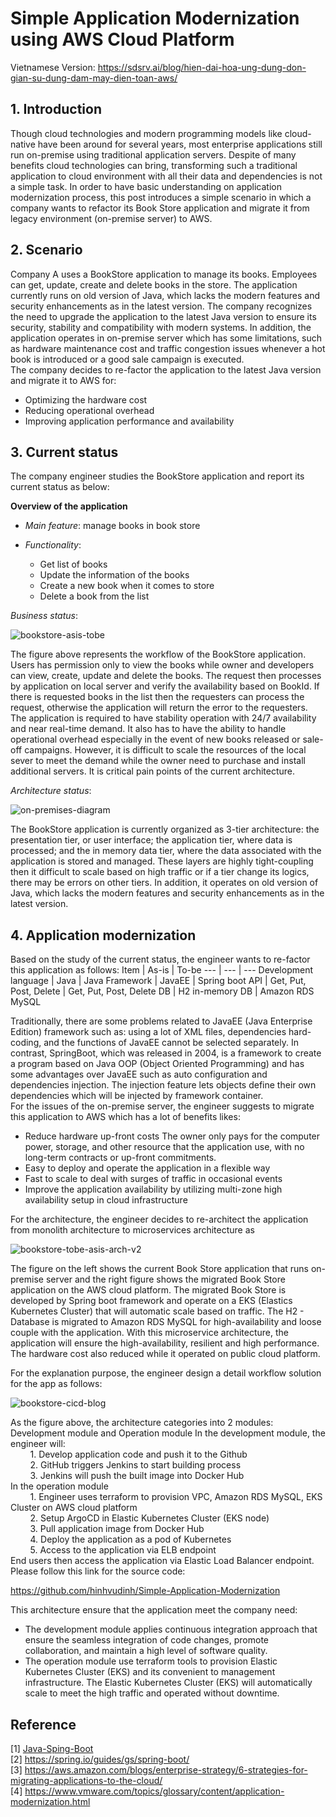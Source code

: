 # Simple Application Modernization using AWS Cloud Platform
Vietnamese Version: https://sdsrv.ai/blog/hien-dai-hoa-ung-dung-don-gian-su-dung-dam-may-dien-toan-aws/
## 1. Introduction
Though cloud technologies and modern programming models like cloud-native have been around for several years, most enterprise applications still run on-premise using traditional application servers. Despite of many benefits cloud technologies can bring, transforming such a traditional application to cloud environment with all their data and dependencies is not a simple task. In order to have basic understanding on application modernization process, this post introduces a simple scenario in which a company wants to refactor its Book Store application and migrate it from legacy environment (on-premise server) to AWS.  
## 2. Scenario
Company A uses a BookStore application to manage its books. Employees can get, update, create and delete books in the store. The application currently runs on old version of Java, which lacks the modern features and security enhancements as in the latest version. The company recognizes the need to upgrade the application to the latest Java version to ensure its security, stability and compatibility with modern systems. In addition, the application operates in on-premise server which has some limitations, such as hardware maintenance cost and traffic congestion issues whenever a hot book is introduced or a good sale campaign is executed.  
The company decides to re-factor the application to the latest Java version and migrate it to AWS for:    
- Optimizing the hardware cost  
- Reducing operational overhead  
- Improving application performance and availability  
## 3. Current status
The company engineer studies the BookStore application and report its current status as below:  

**Overview of the application**    
- *Main feature*: manage books in book store  

- *Functionality*:  
	- Get list of books  
	- Update the information of the books  
	- Create a new book when it comes to store  
	- Delete a book from the list  


*Business status*:  

![bookstore-asis-tobe](img/bookstore-asis-tobe.png)

              
The figure above represents the workflow of the BookStore application. Users has permission only to view the books while owner and developers can view, create, update and delete the books. The request then processes by application on local server and verify the availability based on BookId. If there is requested books in the list then the requesters can process the request, otherwise the application will return the error to the requesters. The application is required to have stability operation with 24/7 availability and near real-time demand. It also has to have the ability to handle operational overhead especially in the event of new books released or sale-off campaigns. However, it is difficult to scale the resources of the local sever to meet the demand while the owner need to purchase and install additional servers. It is critical pain points of the current architecture.


*Architecture status*:

![on-premises-diagram](img/on-premises-diagram.png)


The BookStore application is currently organized as 3-tier architecture: the presentation tier, or user interface; the application tier, where data is processed; and the in memory data tier, where the data associated with the application is stored and managed. These layers are highly tight-coupling then it difficult to scale based on high traffic or if a tier change its logics, there may be errors on other tiers. In addition, it operates on old version of Java, which lacks the modern features and security enhancements as in the latest version.
## 4. Application modernization
Based on the study of the current status, the engineer wants to re-factor this application as follows:
Item | As-is | To-be
--- | --- | ---
Development language | Java | Java
Framework | JavaEE | Spring boot
API | Get, Put, Post, Delete | Get, Put, Post, Delete
DB | H2 in-memory DB | Amazon RDS MySQL

Traditionally, there are some problems related to JavaEE (Java Enterprise Edition) framework such as: using a lot of XML files, dependencies hard-coding, and the functions of JavaEE cannot be selected separately.
In contrast, SpringBoot, which was released in 2004, is a framework to create a program based on Java OOP (Object Oriented Programming) and has some advantages over JavaEE such as auto configuration and dependencies injection. The injection feature lets objects define their own dependencies which will be injected by framework container.  
For the issues of the on-premise server, the engineer suggests to migrate this application to AWS which has a lot of benefits likes:
- Reduce hardware up-front costs The owner only pays for the computer power, storage, and other resource that the application use, with no long-term contracts or up-front commitments.
- Easy to deploy and operate the application in a flexible way
- Fast to scale to deal with surges of traffic in occasional events
- Improve the application availability by utilizing multi-zone high availability setup in cloud infrastructure


For the architecture, the engineer decides to re-architect the application from monolith architecture to microservices architecture as  

![bookstore-tobe-asis-arch-v2](img/bookstore-tobe-asis-arch-v2.png) 



The figure on the left shows the current Book Store application that runs on-premise server and the right figure shows the migrated Book Store application on the AWS cloud platform. The migrated Book Store is developed by Spring boot framework and operate on a EKS (Elastics Kubernetes Cluster) that will automatic scale based on traffic. The H2 - Database is migrated to Amazon RDS MySQL for high-availability and loose couple with the application. With this microservice architecture, the application will ensure the high-availability, resilient and high performance. The hardware cost also reduced while it operated on public cloud platform.


For the explanation purpose, the engineer design a detail workflow solution for the app as follows:  

![bookstore-cicd-blog](img/bookstore-cicd-blog.png)

As the figure above, the architecture categories into 2 modules: Development module and Operation module
In the development module, the engineer will:  
&nbsp;&nbsp;&nbsp;&nbsp;&nbsp;&nbsp;&nbsp;&nbsp;1. Develop application code and push it to the Github  
&nbsp;&nbsp;&nbsp;&nbsp;&nbsp;&nbsp;&nbsp;&nbsp;2. GitHub triggers Jenkins to start building process  
&nbsp;&nbsp;&nbsp;&nbsp;&nbsp;&nbsp;&nbsp;&nbsp;3. Jenkins will push the built image into Docker Hub  
In the operation module  
&nbsp;&nbsp;&nbsp;&nbsp;&nbsp;&nbsp;&nbsp;&nbsp;1. Engineer uses terraform to provision VPC, Amazon RDS MySQL, EKS Cluster on AWS cloud platform  
&nbsp;&nbsp;&nbsp;&nbsp;&nbsp;&nbsp;&nbsp;&nbsp;2. Setup ArgoCD in Elastic Kubernetes Cluster (EKS node)  
&nbsp;&nbsp;&nbsp;&nbsp;&nbsp;&nbsp;&nbsp;&nbsp;3. Pull application image from Docker Hub  
&nbsp;&nbsp;&nbsp;&nbsp;&nbsp;&nbsp;&nbsp;&nbsp;4. Deploy the application as a pod of Kubernetes  
&nbsp;&nbsp;&nbsp;&nbsp;&nbsp;&nbsp;&nbsp;&nbsp;5. Access to the application via ELB endpoint  
End users then access the application via Elastic Load Balancer endpoint. Please follow this link for the source code:  

https://github.com/hinhvudinh/Simple-Application-Modernization  

This architecture ensure that the application meet the company need:  
- The development module applies continuous integration approach that ensure the seamless integration of code changes, promote collaboration, and maintain a high level of software quality.  
- The operation module use terraform tools to provision Elastic Kubernetes Cluster (EKS) and its convenient to management infrastructure. The Elastic Kubernetes Cluster (EKS) will automatically scale to meet the high traffic and operated without downtime.  


## Reference  
[1] [Java-Sping-Boot](https://www.ibm.com/topics/java-spring-boot#:~:text=Spring%20Boot%20helps%20developers%20create,app%20during%20the%20initialization%20process.)    
[2] https://spring.io/guides/gs/spring-boot/  
[3] https://aws.amazon.com/blogs/enterprise-strategy/6-strategies-for-migrating-applications-to-the-cloud/  
[4] https://www.vmware.com/topics/glossary/content/application-modernization.html  
